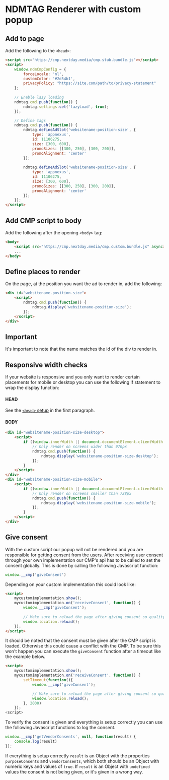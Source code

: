 # NDMTAG Renderer with custom popup

## Add to page
Add the following to the `<head>`:
```html
<script src="https://cmp.nextday.media/cmp.stub.bundle.js"></script>
<script>
	window.ndmCmpConfig = {
		forceLocale: 'nl',
		customColor: '#2d54b1',
		privacyPolicy: "https://site.com/path/to/privacy-statement"
	};
	
	// Enable lazy loading
	ndmtag.cmd.push(function() {
		ndmtag.settings.set('lazyLoad', true);
	});

	// Define tags
	ndmtag.cmd.push(function() {
		ndmtag.defineAdSlot('websitename-position-size', {
			type: 'appnexus',
			id: 11106275,
			size: [300, 600],
			promoSizes: [[300, 250], [300, 200]],
			promoAlignment: 'center'
		});
		
		ndmtag.defineAdSlot('websitename-position-size', {
			type: 'appnexus',
			id: 11106275,
			size: [300, 600],
			promoSizes: [[300, 250], [300, 200]],
			promoAlignment: 'center'
		});
	});
</script>
```

## Add CMP script to body
Add the following after the opening `<body>` tag:
```html
<body>
	<script src="https://cmp.nextday.media/cmp.custom.bundle.js" async></script> 
	...
</body>
```

## Define places to render
On the page, at the position you want the ad to render in, add the following:
```html
<div id="websitename-position-size">
	<script>
		ndmtag.cmd.push(function() {
			ndmtag.display('websitename-position-size');
		});
	</script>
</div>
```

## Important
It's important to note that the name matches the id of the div to render in.

## Responsive width checks
If your website is responsive and you only want to render certain placements for mobile or desktop you can use the following if statement to wrap the display function:
#### HEAD
See the [`<head>` setup](#add-to-page) in the first paragraph.

#### BODY
```html
<div id="websitename-position-size-desktop">
	<script>
		if ((window.innerWidth || document.documentElement.clientWidth || document.body.clientWidth) >= 970) {
			// Only render on screens wider than 970px
			ndmtag.cmd.push(function() {
				ndmtag.display('websitename-position-size-desktop');
			});
		}
	</script>
</div>
<div id="websitename-position-size-mobile">
	<script>
		if ((window.innerWidth || document.documentElement.clientWidth || document.body.clientWidth) < 728) {
			// Only render on screens smaller than 728px
			ndmtag.cmd.push(function() {
				ndmtag.display('websitename-position-size-mobile');
			});
		}
	</script>
</div>
```

## Give consent
With the custom script our popup will not be rendered and you are responsible for getting consent from the users. After receiving user consent through your own implementation our CMP's api has to be called to set the consent globally. This is done by calling the following Javascript function:
```javascript
window.__cmp('giveConsent')
```

Depending on your custom implementation this could look like:
```html
<script>
	mycustomimplementation.show();
	mycustomimplementation.on('receiveConsent', function() {
		window.__cmp('giveConsent');
		
		// Make sure to reload the page after giving consent so quality ads will be rendered (NOT REQUIRED)
		window.location.reload();
	});
</script>
```

It should be noted that the consent must be given after the CMP script is loaded. Otherwise this could cause a conflict with the CMP. To be sure this won't happen you can execute the `giveConsent` function after a timeout like the example below.
```html
<script>
	mycustomimplementation.show();
	mycustomimplementation.on('receiveConsent', function() {
		setTimeout(function(){
			window.__cmp('giveConsent');

			// Make sure to reload the page after giving consent so quality ads will be rendered (NOT REQUIRED)
			window.location.reload();
		}, 2000)
	});
<script>
```

To verify the consent is given and everything is setup correctly you can use the following Javascript functions to log the consent.
```javascript
window.__cmp('getVendorConsents', null, function(result) { 
	console.log(result) 
});
```
If everything is setup correctly `result` is an Object with the properties `purposeConsents` and `vendorConsents`, which both should be an Object with numeric keys and values of `true`. If `result` is an Object with `undefined` values the consent is not being given, or it's given in a wrong way.

